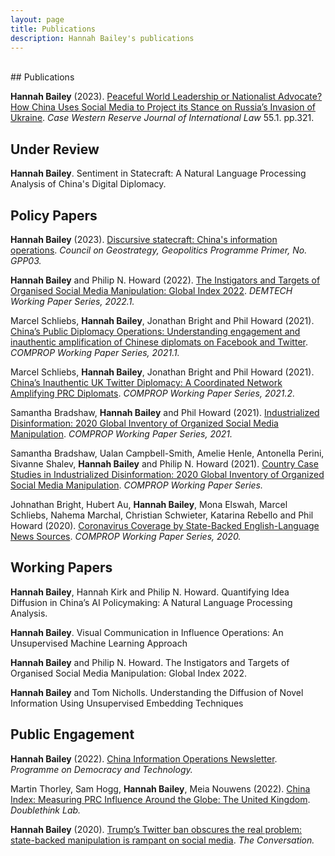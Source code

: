 ```yaml
---
layout: page
title: Publications
description: Hannah Bailey's publications
---
```

<br/>
## Publications

**Hannah Bailey** (2023). <a href="../docs/peaceful_world_leadership_bailey_2023.pdf" target="_blank">Peaceful World Leadership or Nationalist Advocate? How China Uses Social Media to Project its Stance on Russia’s Invasion of Ukraine</a>. *Case Western Reserve Journal of International Law* 55.1. pp.321.

## Under Review

**Hannah Bailey**. Sentiment in Statecraft: A Natural Language Processing Analysis of China's Digital Diplomacy.

## Policy Papers

**Hannah Bailey** (2023). <a href="../docs/hannah_bailey_council_on_geostrategy.pdf" target="_blank">Discursive statecraft: China's information operations</a>. *Council on Geostrategy, Geopolitics Programme Primer, No. GPP03.*

**Hannah Bailey** and Philip N. Howard (2022). <a href="../docs/demtech_instigators_targets.pdf" target="_blank">The Instigators and Targets of Organised Social Media Manipulation: Global Index 2022</a>. *DEMTECH Working Paper Series, 2022.1.*

Marcel Schliebs, **Hannah Bailey**, Jonathan Bright and Phil Howard (2021). <a href="../docs/2021_China's_public_diplomacy.pdf" target="_blank">China’s Public Diplomacy Operations: Understanding engagement and inauthentic amplification of Chinese diplomats on Facebook and Twitter</a>. *COMPROP Working Paper Series, 2021.1.*

Marcel Schliebs, **Hannah Bailey**, Jonathan Bright and Phil Howard (2021). <a href="../docs/2021_inauthentic_UK.pdf" target="_blank">China’s Inauthentic UK Twitter Diplomacy: A Coordinated Network Amplifying PRC Diplomats</a>. *COMPROP Working Paper Series, 2021.2.*

Samantha Bradshaw, **Hannah Bailey** and Phil Howard (2021). <a href="../docs/CyberTroop-Report2020.pdf" target="_blank">Industrialized Disinformation: 2020 Global Inventory of Organized Social Media Manipulation</a>. *COMPROP Working Paper Series, 2021.*

Samantha Bradshaw, Ualan Campbell-Smith, Amelie Henle, Antonella Perini, Sivanne Shalev, **Hannah Bailey** and Philip N. Howard (2021). <a href="../docs/Case-Studies_2020.pdf" target="_blank">Country Case Studies in Industrialized Disinformation: 2020 Global Inventory of Organized Social Media Manipulation</a>. *COMPROP Working Paper Series.*

Johnathan Bright, Hubert Au, **Hannah Bailey**, Mona Elswah, Marcel Schliebs, Nahema Marchal, Christian Schwieter, Katarina Rebello and Phil Howard (2020). <a href="../docs/Coronavirus-Coverage-by-State-Backed-English-Language-News-Sources.pdf" target="_blank">Coronavirus Coverage by State-Backed English-Language News Sources</a>. *COMPROP Working Paper Series, 2020.*

## Working Papers

**Hannah Bailey**, Hannah Kirk and Philip N. Howard. Quantifying Idea Diffusion in China’s AI Policymaking: A Natural Language Processing Analysis.

**Hannah Bailey**. Visual Communication in Influence Operations: An Unsupervised Machine Learning Approach

**Hannah Bailey** and Philip N. Howard. The Instigators and Targets of Organised Social Media Manipulation: Global Index 2022.

**Hannah Bailey** and Tom Nicholls. Understanding the Diffusion of Novel Information Using Unsupervised Embedding Techniques

## Public Engagement

**Hannah Bailey** (2022). [China Information Operations Newsletter](https://demtech.oii.ox.ac.uk/research/posts/china-information-operations-newsletters/). *Programme on Democracy and Technology.*

Martin Thorley, Sam Hogg, **Hannah Bailey**, Meia Nouwens (2022). [China Index: Measuring PRC Influence Around the Globe: The United Kingdom](https://china-index.io/country/United-Kingdom). *Doublethink Lab.*

**Hannah Bailey** (2020). <a href="../docs/bailey_conversation.pdf" target="_blank">Trump’s Twitter ban obscures the real problem: state-backed manipulation is rampant on social media</a>. *The Conversation.*




